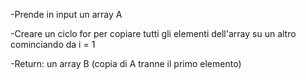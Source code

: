 <!--
TRACCIA

Scrivere una funzione rimuoviDallaTesta() che, dato un array A in input, restituisca un nuovo array B, con tutti gli elementi dell'array A, tranne quello in prima posizione
-->

<!--
FUNZIONE rimuoviDallaTesta()
-->
-Prende in input un array A
<!---->
-Creare un ciclo for per copiare tutti gli elementi dell'array su un altro cominciando da i = 1
<!---->
-Return: un array B (copia di A tranne il primo elemento)